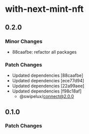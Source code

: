 # with-next-mint-nft

## 0.2.0

### Minor Changes

- 88caafbe: refactor all packages

### Patch Changes

- Updated dependencies [88caafbe]
- Updated dependencies [ece77d94]
- Updated dependencies [22a99aee]
- Updated dependencies [f98c18af]
  - @swipelux/connect@2.0.0

## 0.1.0

### Patch Changes
